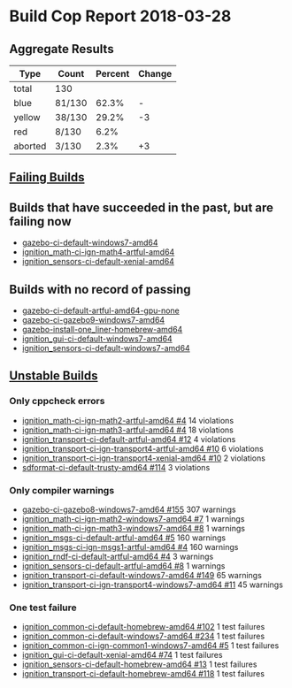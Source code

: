 # Build Cop Report 2018-03-28

## Aggregate Results
| Type | Count | Percent | Change |
|--|--|--|--|
| total | 130 | |  |
| blue | 81/130 | 62.3% | - |
| yellow | 38/130 | 29.2% | -3 |
| red | 8/130 | 6.2% |  |
| aborted | 3/130 | 2.3% | +3 |

## [Failing Builds](https://build.osrfoundation.org/view/main/view/BuildCopFail/)

## Builds that have succeeded in the past, but are failing now

* [gazebo-ci-default-windows7-amd64](https://build.osrfoundation.org/job/gazebo-ci-default-windows7-amd64)
* [ignition_math-ci-ign-math4-artful-amd64](https://build.osrfoundation.org/job/ignition_math-ci-ign-math4-artful-amd64)
* [ignition_sensors-ci-default-xenial-amd64](https://build.osrfoundation.org/job/ignition_sensors-ci-default-xenial-amd64)

## Builds with no record of passing
* [gazebo-ci-default-artful-amd64-gpu-none](https://build.osrfoundation.org/job/gazebo-ci-default-artful-amd64-gpu-none)
* [gazebo-ci-gazebo9-windows7-amd64](https://build.osrfoundation.org/job/gazebo-ci-gazebo9-windows7-amd64)
* [gazebo-install-one_liner-homebrew-amd64](https://build.osrfoundation.org/job/gazebo-install-one_liner-homebrew-amd64)
* [ignition_gui-ci-default-windows7-amd64](https://build.osrfoundation.org/job/ignition_gui-ci-default-windows7-amd64)
* [ignition_sensors-ci-default-windows7-amd64](https://build.osrfoundation.org/job/ignition_sensors-ci-default-windows7-amd64)

## [Unstable Builds](https://build.osrfoundation.org/view/main/view/BuildCopFail/)

### Only cppcheck errors

* [ignition_math-ci-ign-math2-artful-amd64 #4](https://build.osrfoundation.org/job/ignition_math-ci-ign-math2-artful-amd64/4) 14 violations
* [ignition_math-ci-ign-math3-artful-amd64 #4](https://build.osrfoundation.org/job/ignition_math-ci-ign-math3-artful-amd64/4) 18 violations
* [ignition_transport-ci-default-artful-amd64 #12](https://build.osrfoundation.org/job/ignition_transport-ci-default-artful-amd64/12) 4 violations
* [ignition_transport-ci-ign-transport4-artful-amd64 #10](https://build.osrfoundation.org/job/ignition_transport-ci-ign-transport4-artful-amd64/10) 6 violations
* [ignition_transport-ci-ign-transport4-xenial-amd64 #10](https://build.osrfoundation.org/job/ignition_transport-ci-ign-transport4-xenial-amd64/10) 2 violations
* [sdformat-ci-default-trusty-amd64 #114](https://build.osrfoundation.org/job/sdformat-ci-default-trusty-amd64/114) 3 violations

### Only compiler warnings

* [gazebo-ci-gazebo8-windows7-amd64 #155](https://build.osrfoundation.org/job/gazebo-ci-gazebo8-windows7-amd64/155) 307 warnings
* [ignition_math-ci-ign-math2-windows7-amd64 #7](https://build.osrfoundation.org/job/ignition_math-ci-ign-math2-windows7-amd64/7) 1 warnings
* [ignition_math-ci-ign-math3-windows7-amd64 #8](https://build.osrfoundation.org/job/ignition_math-ci-ign-math3-windows7-amd64/8) 1 warnings
* [ignition_msgs-ci-default-artful-amd64 #5](https://build.osrfoundation.org/job/ignition_msgs-ci-default-artful-amd64/5) 160 warnings
* [ignition_msgs-ci-ign-msgs1-artful-amd64 #4](https://build.osrfoundation.org/job/ignition_msgs-ci-ign-msgs1-artful-amd64/4) 160 warnings
* [ignition_rndf-ci-default-artful-amd64 #4](https://build.osrfoundation.org/job/ignition_rndf-ci-default-artful-amd64/4) 3 warnings
* [ignition_sensors-ci-default-artful-amd64 #8](https://build.osrfoundation.org/job/ignition_sensors-ci-default-artful-amd64/8) 1 warnings
* [ignition_transport-ci-default-windows7-amd64 #149](https://build.osrfoundation.org/job/ignition_transport-ci-default-windows7-amd64/149) 65 warnings
* [ignition_transport-ci-ign-transport4-windows7-amd64 #11](https://build.osrfoundation.org/job/ignition_transport-ci-ign-transport4-windows7-amd64/11) 45 warnings
### One test failure

* [ignition_common-ci-default-homebrew-amd64 #102](https://build.osrfoundation.org/job/ignition_common-ci-default-homebrew-amd64/102) 1 test failures
* [ignition_common-ci-default-windows7-amd64 #234](https://build.osrfoundation.org/job/ignition_common-ci-default-windows7-amd64/234) 1 test failures
* [ignition_common-ci-ign-common1-windows7-amd64 #5](https://build.osrfoundation.org/job/ignition_common-ci-ign-common1-windows7-amd64/5) 1 test failures
* [ignition_gui-ci-default-xenial-amd64 #74](https://build.osrfoundation.org/job/ignition_gui-ci-default-xenial-amd64/74) 1 test failures
* [ignition_sensors-ci-default-homebrew-amd64 #13](https://build.osrfoundation.org/job/ignition_sensors-ci-default-homebrew-amd64/13) 1 test failures
* [ignition_transport-ci-default-homebrew-amd64 #118](https://build.osrfoundation.org/job/ignition_transport-ci-default-homebrew-amd64/118) 1 test failures